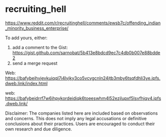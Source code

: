# recruiting_hell

https://www.reddit.com/r/recruitinghell/comments/ewsb7c/offending_indian_minority_business_enterprise/

To add yours, either:

1) add a comment to the Gist: https://gist.github.com/sarnobat/5b413e8bdcd9ec7c4db0b007e88bdde2
2) send a merge request

Web: https://bafybeihvjevkuiqql7i4lvjky3co5vcvgcnln24jtb3mby6tsqfdhli3ye.ipfs.dweb.link/index.html

web: https://bafybeidrrf7w6ihpykordeidiqk6toeeswhm4l52ezjlupxf5lsvfhjqv4.ipfs.dweb.link/


Disclaimer: The companies listed here are included based on observations and concerns. This does not imply any legal accusations or definitive conclusions about their practices. Users are encouraged to conduct their own research and due diligence.

